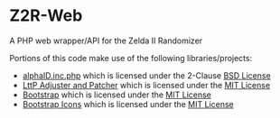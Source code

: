 # Z2R-Web
A PHP web wrapper/API for the Zelda II Randomizer


Portions of this code make use of the following libraries/projects:
- [alphaID.inc.php](https://github.com/loader/kvzlib/blob/master/php/functions/alphaID.inc.php) which is licensed under the 2-Clause [BSD License](https://opensource.org/licenses/bsd-license.php)
- [LttP Adjuster and Patcher](https://github.com/tcprescott/LttP-Adjuster/tree/sahabot-patcher) which is licensed under the [MIT License](https://opensource.org/licenses/MIT)
- [Bootstrap](https://github.com/twbs/bootstrap) which is licensed under the [MIT License](https://opensource.org/licenses/MIT)
- [Bootstrap Icons](https://github.com/twbs/icons) which is licensed under the [MIT License](https://opensource.org/licenses/MIT)
